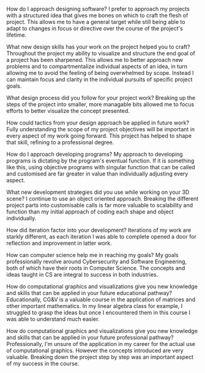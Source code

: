 How do I approach designing software?
I prefer to approach my projects with a structured idea that gives me bones on which to craft the flesh of project. This allows me to have a general target while still being able to adapt to changes in focus or directive over the course of the project's lifetime.

What new design skills has your work on the project helped you to craft?
Throughout the project my ability to visualize and structure the end goal of a project has been sharpened. This allows me to better approach new problems and to compartmentalize individual aspects of an idea, in turn allowing me to avoid the feeling of being overwhelmed by scope. 
Instead I can maintain focus and clarity in the individual pursuits of specific project goals.

What design process did you follow for your project work?
Breaking up the steps of the project into smaller, more managable bits allowed me to focus efforts to better visualize the concept presented.

How could tactics from your design approach be applied in future work?
Fully understanding the scope of my project objectives will be important in every aspect of my work going forward. This project has helped to shape that skill, refining to a professional degree.

How do I approach developing programs?
My approach to developing programs is dictating by the program's eventual function. If it is something like this, using objective programs with singular function that can be called and customised are far greater in value than individually adjusting every aspect.

What new development strategies did you use while working on your 3D scene?
I continue to use an object oriented approach. Breaking the different project parts into customisable calls is far more valuable to scalability and function than my initial approach of coding each shape and object individually.

How did iteration factor into your development?
Iterations of my work are starkly different, as each iteration I was able to complete opened a door for reflection and improvement in latter work.

How can computer science help me in reaching my goals?
My goals professionally revolve around Cybersecurity and Software Engineering, both of which have their roots in Computer Science. The concepts and ideas taught in CS are integral to success in both industries.

How do computational graphics and visualizations give you new knowledge and skills that can be applied in your future educational pathway?
Educationally, CG&V is a valuable course in the application of matrices and other important mathematics. In my linear algebra class for example, I struggled to grasp the ideas but once I encountered them in this course I was able to understand much easier.

How do computational graphics and visualizations give you new knowledge and skills that can be applied in your future professional pathway?
Professionally, I'm unsure of the application in my career for the actual use of computational graphics. However the concepts introduced are very valuable. Breaking down the project step by step was an important aspect of my success in the course.
